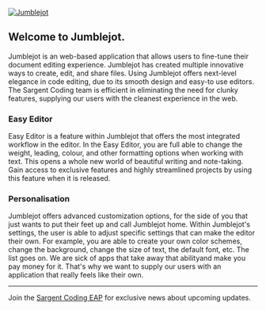 [![Jumblejot](https://cdn.discordapp.com/attachments/961707346365657099/962441637911494666/AltRevThin.png)](https://jumblejot.glitch.me/) 

## Welcome to Jumblejot.
Jumblejot is an web-based application that allows users to fine-tune their document editing experience. Jumblejot has created multiple innovative ways to create, edit, and share files. Using Jumblejot offers next-level elegance in code editing, due to its smooth design and easy-to use editors. The Sargent Coding team is efficient in eliminating the need for clunky features, supplying our users with the cleanest experience in the web. 
### Easy Editor
Easy Editor is a feature within Jumblejot that offers the most integrated workflow in the editor. In the Easy Editor, you are full able to change the weight, leading, colour, and other formatting options when working with text. This opens a whole new world of beautiful writing and note-taking. Gain access to exclusive features and highly streamlined projects by using this feature when it is released. 
### Personalisation
Jumblejot offers advanced customization options, for the side of you that just wants to put their feet up and call Jumblejot home.
Within Jumblejot's settings, the user is able to adjust specific settings that can make the editor their own. For example, you are able to create your own color schemes, change the background, change the size of text, the default font, etc. The list goes on. We are sick of apps that take away that abilityand make you pay money for it. That's why we want to supply our users with an application that really feels like their own.

<!-- Meet the Team -->

<!-- About Sargent Coding -->

<!-- How you can help. -->

<!-- Helpful Links -->

----
Join the [Sargent Coding EAP](https://beta.saco.ml/eap) for exclusive news about upcoming updates.
